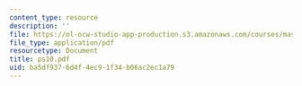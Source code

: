 ```yaml
---
content_type: resource
description: ''
file: https://ol-ocw-studio-app-production.s3.amazonaws.com/courses/mas-962-digital-typography-fall-1997/ba5df9376d4f4ec91f34b06ac2ec1a79_ps10.pdf
file_type: application/pdf
resourcetype: Document
title: ps10.pdf
uid: ba5df937-6d4f-4ec9-1f34-b06ac2ec1a79
---
```

